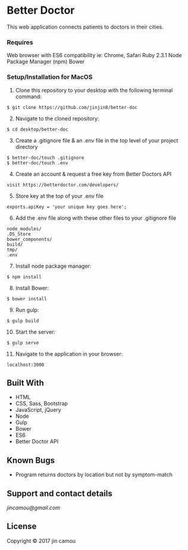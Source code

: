 # Better Doctor

This web application connects patients to doctors in their cities.

### Requires

Web browser with ES6 compatibility ie: Chrome, Safari
Ruby 2.3.1
Node Package Manager (npm)
Bower

### Setup/Installation for MacOS

1) Clone this repository to your desktop with the following terminal command:

```
$ git clone https://github.com/jinjin8/better-doc
```

2) Navigate to the cloned repository:

```
$ cd desktop/better-doc
```

3) Create a .gitignore file & an .env file in the top level of your project directory

```
$ better-doc/touch .gitignore
$ better-doc/touch .env
```

4) Create an account & request a free key from Better Doctors API

```
visit https://betterdoctor.com/developers/
```

5) Store key at the top of your .env file

```
exports.apiKey = 'your unique key goes here';
```

6) Add the .env file along with these other files to your .gitignore file

```
node_modules/
.DS_Store
bower_components/
build/
tmp/
.env
```  

7) Install node package manager:

```
$ npm install
```

8) Install Bower:

```
$ bower install
```

9) Run gulp:

```
$ gulp build
```

10) Start the server:

```
$ gulp serve
```

11) Navigate to the application in your browser:

```
localhost:3000
```

## Built With

* HTML
* CSS, Sass, Bootstrap
* JavaScript, jQuery
* Node
* Gulp
* Bower
* ES6
* Better Doctor API

## Known Bugs

* Program returns doctors by location but not by symptom-match

## Support and contact details

_jincamou@gmail.com_

## License

Copyright © 2017 jin camou
